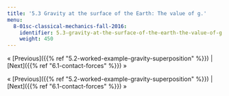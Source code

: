 ```yaml
---
title: '5.3 Gravity at the surface of the Earth: The value of g.'
menu:
  8-01sc-classical-mechanics-fall-2016:
    identifier: 5.3-gravity-at-the-surface-of-the-earth-the-value-of-g
    weight: 450
---
```

« [Previous]({{% ref "5.2-worked-example-gravity-superposition" %}}) | [Next]({{% ref "6.1-contact-forces" %}}) »

« [Previous]({{% ref "5.2-worked-example-gravity-superposition" %}}) | [Next]({{% ref "6.1-contact-forces" %}}) »